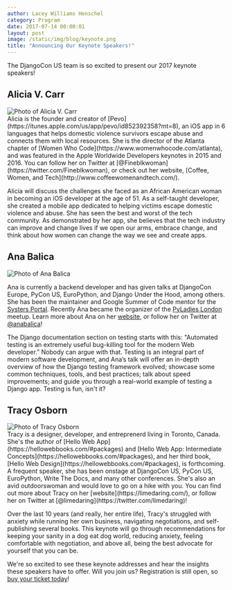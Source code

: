```yaml
---
author: Lacey Williams Henschel
category: Program
date: 2017-07-14 00:00:01
layout: post
image: /static/img/blog/keynote.png
title: "Announcing Our Keynote Speakers!"
---
```


The DjangoCon US team is so excited to present our 2017 keynote speakers!  

## Alicia V. Carr 

<div class="profile">
    <img class="thumbnail" data-interchange="[/static/img/blog/alicia.jpg?w=600&h=600, small], [/static/img/blog/alicia.jpg?w=400&h=400, medium]" alt="Photo of Alicia V. Carr">
</div>
Alicia is the founder and creator of [Pevo](https://itunes.apple.com/us/app/pevo/id852392358?mt=8), an iOS app in 6 languages that helps domestic violence survivors escape abuse and connects them with local resources. She is the director of the Atlanta chapter of [Women Who Code](https://www.womenwhocode.com/atlanta), and was featured in the Apple Worldwide Developers keynotes in 2015 and 2016. You can follow her on Twitter at [@Fineblkwoman](https://twitter.com/Fineblkwoman), or check out her website, [Coffee, Women, and Tech](http://www.coffeewomenandtech.com/). 

Alicia will discuss the challenges she faced as an African American woman in becoming an iOS developer at the age of 51. As a self-taught developer, she created a mobile app dedicated to helping victims escape domestic violence and abuse. She has seen the best and worst of the tech community. As demonstrated by her app, she believes that the tech industry can improve and change lives if we open our arms, embrace change, and think about how women can change the way we see and create apps. 

## Ana Balica 
<div class="profile">
    <img class="thumbnail" data-interchange="[/static/img/blog/ana.jpg?w=600&h=600, small], [/static/img/blog/ana.jpg?w=400&h=400, medium]" alt="Photo of Ana Balica">
</div>

Ana is currently a backend developer and has given talks at DjangoCon Europe, PyCon US, EuroPython, and Django Under the Hood, among others. She has been the maintainer and Google Summer of Code mentor for the [Systers Portal](https://github.com/systers/portal). Recently Ana became the organizer of the [PyLadies London](https://www.meetup.com/PyLadiesLondon/) meetup. Learn more about Ana on her [website](https://ana-balica.github.io/), or follow her on Twitter at [@anabalica](https://twitter.com/anabalica)!

The Django documentation section on testing starts with this: "Automated testing is an extremely useful bug-killing tool for the modern Web developer.” Nobody can argue with that. Testing is an integral part of modern software development, and Ana’s talk will offer an in-depth overview of how the Django testing framework evolved; showcase some common techniques, tools, and best practices; talk about speed improvements; and guide you through a real-world example of testing a Django app. Testing is fun, isn't it? 

## Tracy Osborn
<div class="profile">
    <img class="thumbnail" data-interchange="[/static/img/blog/tracy.jpg?w=600&h=600, small], [/static/img/blog/tracy.jpg?w=400&h=400, medium]" alt="Photo of Tracy Osborn">
</div>
Tracy is a designer, developer, and entreprenerd living in Toronto, Canada. She's the author of [Hello Web App](https://hellowebbooks.com/#packages) and [Hello Web App: Intermediate Concepts](https://hellowebbooks.com/#packages), and her third book, [Hello Web Design](https://hellowebbooks.com/#packages), is forthcoming. A frequent speaker, she has been onstage at DjangoCon US, PyCon US, EuroPython, Write The Docs, and many other conferences. She's also an avid outdoorswoman and would love to go on a hike with you. You can find out more about Tracy on her [website](https://limedaring.com/), or follow her on Twitter at [@limedaring](https://twitter.com/limedaring)! 

Over the last 10 years (and really, her entire life), Tracy's struggled with anxiety while running her own business, navigating negotiations, and self-publishing several books. This keynote will go through recommendations for keeping your sanity in a dog eat dog world, reducing anxiety, feeling comfortable with negotiation, and above all, being the best advocate for yourself that you can be.

We're so excited to see these keynote addresses and hear the insights these speakers have to offer. Will you join us? Registration is still open, so [buy your ticket today](/tickets/)! 